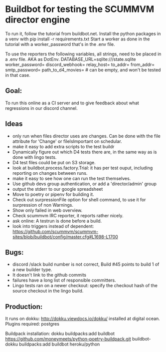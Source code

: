 # Buildbot for testing the SCUMMVM director engine

To run it, follow the tutorial from buildbot.net.
Install the python packages in a venv with pip install -r requirements.txt
Start a worker as done in the tutorial with a worker_password that's in the .env file.

To use the reporters the following variables, all strings, need to be placed in a .env file. AKA as DotEnv.
DATABASE_URL=sqlite:///state.sqlite
worker_password=
discord_webhook=
relay_host=
to_addr=
from_addr=
smtp_password=
path_to_d4_movies= # can be empty, and won't be tested in that case.

## Goal:
To run this online as a CI server and to give feedback about what regressions in our discord channel.

## Ideas
- only run when files director uses are changes. Can be done with the file attribute for 'Change' or fileIsImportant on schedular.
- make it easy to add extra scripts to the test buildr
- Dynamically figure out which D4 tests there are, in the same way as is done with lingo tests.
- D4 test files could be put on S3 storage.
- look at buildbot.process.factory.Trial: it has per test ouput, including reporting on changes between runs.
- make it easy to see how one can run the test themselves.
- Use github devs group authentication, or add a 'director/admin' group
- output the stderr to our google spreadsheet
- Move to poetry or pipenv for building it.
- Check out surpressionFile option for shell command, to use it for surpression of non Warnings.
- Show only failed in web overview.
- Check scummvm IRC reporter, it reports rather nicely.
- ask online: A testrun is done before a build.
- look into triggers instead of dependent: https://github.com/scummvm/scummvm-sites/blob/buildbot/config/master.cfg#L1698-L1700

## Bugs:
- discord /slack build number is not correct, Build #45 points to build 1 of a new builder type.
- It doesn't link to the github commits
- failures have a long list of responsible committers.
- Lingo tests ran on a newer checkout: specify the checkout hash of the source checkout in the lingo build.

## Production:

It runs on dokku: http://dokku.viewdocs.io/dokku/
installed at digital ocean.
Plugins required: postgres

Buildpack installation:
dokku buildpacks:add buildbot https://github.com/moneymeets/python-poetry-buildpack.git
buildbot-dokku buildpacks:add buildbot heroku/python